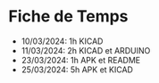 # Fiche de Temps

- 10/03/2024: 1h KICAD
- 11/03/2024: 2h KICAD et ARDUINO
- 23/03/2024: 1h APK et README
- 25/03/2024: 5h APK et KICAD
